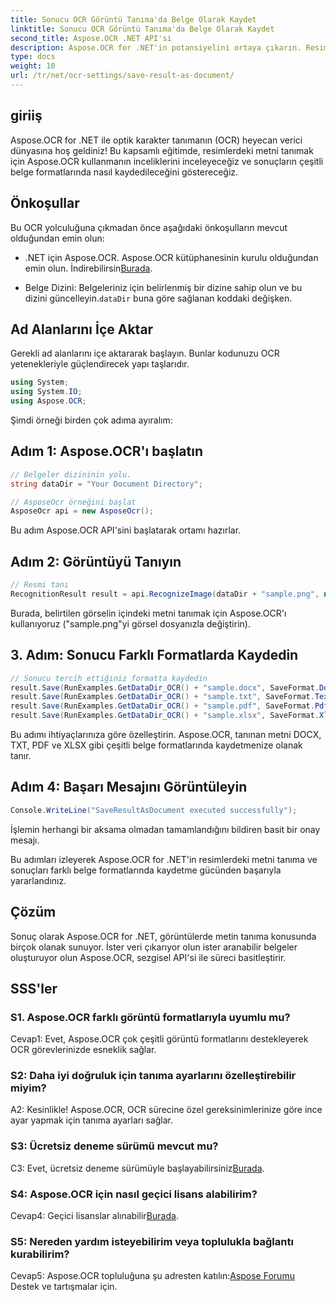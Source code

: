 ```yaml
---
title: Sonucu OCR Görüntü Tanıma'da Belge Olarak Kaydet
linktitle: Sonucu OCR Görüntü Tanıma'da Belge Olarak Kaydet
second_title: Aspose.OCR .NET API'si
description: Aspose.OCR for .NET'in potansiyelini ortaya çıkarın. Resimlerdeki metni kolayca tanıyın ve sonuçları çeşitli belge formatlarında kaydedin.
type: docs
weight: 10
url: /tr/net/ocr-settings/save-result-as-document/
---
```

## giriiş

Aspose.OCR for .NET ile optik karakter tanımanın (OCR) heyecan verici dünyasına hoş geldiniz! Bu kapsamlı eğitimde, resimlerdeki metni tanımak için Aspose.OCR kullanmanın inceliklerini inceleyeceğiz ve sonuçların çeşitli belge formatlarında nasıl kaydedileceğini göstereceğiz.

## Önkoşullar

Bu OCR yolculuğuna çıkmadan önce aşağıdaki önkoşulların mevcut olduğundan emin olun:

-  .NET için Aspose.OCR. Aspose.OCR kütüphanesinin kurulu olduğundan emin olun. İndirebilirsin[Burada](https://releases.aspose.com/ocr/net/).

-  Belge Dizini: Belgeleriniz için belirlenmiş bir dizine sahip olun ve bu dizini güncelleyin.`dataDir` buna göre sağlanan koddaki değişken.

## Ad Alanlarını İçe Aktar

Gerekli ad alanlarını içe aktararak başlayın. Bunlar kodunuzu OCR yetenekleriyle güçlendirecek yapı taşlarıdır.

```csharp
using System;
using System.IO;
using Aspose.OCR;
```

Şimdi örneği birden çok adıma ayıralım:

## Adım 1: Aspose.OCR'ı başlatın

```csharp
// Belgeler dizininin yolu.
string dataDir = "Your Document Directory";

// AsposeOcr örneğini başlat
AsposeOcr api = new AsposeOcr();
```

Bu adım Aspose.OCR API'sini başlatarak ortamı hazırlar.

## Adım 2: Görüntüyü Tanıyın

```csharp
// Resmi tanı
RecognitionResult result = api.RecognizeImage(dataDir + "sample.png", new RecognitionSettings { });
```

Burada, belirtilen görselin içindeki metni tanımak için Aspose.OCR'ı kullanıyoruz ("sample.png"yi görsel dosyanızla değiştirin).

## 3. Adım: Sonucu Farklı Formatlarda Kaydedin

```csharp
// Sonucu tercih ettiğiniz formatta kaydedin
result.Save(RunExamples.GetDataDir_OCR() + "sample.docx", SaveFormat.Docx);
result.Save(RunExamples.GetDataDir_OCR() + "sample.txt", SaveFormat.Text);
result.Save(RunExamples.GetDataDir_OCR() + "sample.pdf", SaveFormat.Pdf);
result.Save(RunExamples.GetDataDir_OCR() + "sample.xlsx", SaveFormat.Xlsx);
```

Bu adımı ihtiyaçlarınıza göre özelleştirin. Aspose.OCR, tanınan metni DOCX, TXT, PDF ve XLSX gibi çeşitli belge formatlarında kaydetmenize olanak tanır.

## Adım 4: Başarı Mesajını Görüntüleyin

```csharp
Console.WriteLine("SaveResultAsDocument executed successfully");
```

İşlemin herhangi bir aksama olmadan tamamlandığını bildiren basit bir onay mesajı.

Bu adımları izleyerek Aspose.OCR for .NET'in resimlerdeki metni tanıma ve sonuçları farklı belge formatlarında kaydetme gücünden başarıyla yararlandınız.

## Çözüm

Sonuç olarak Aspose.OCR for .NET, görüntülerde metin tanıma konusunda birçok olanak sunuyor. İster veri çıkarıyor olun ister aranabilir belgeler oluşturuyor olun Aspose.OCR, sezgisel API'si ile süreci basitleştirir.

## SSS'ler

### S1. Aspose.OCR farklı görüntü formatlarıyla uyumlu mu?

Cevap1: Evet, Aspose.OCR çok çeşitli görüntü formatlarını destekleyerek OCR görevlerinizde esneklik sağlar.

### S2: Daha iyi doğruluk için tanıma ayarlarını özelleştirebilir miyim?

A2: Kesinlikle! Aspose.OCR, OCR sürecine özel gereksinimlerinize göre ince ayar yapmak için tanıma ayarları sağlar.

### S3: Ücretsiz deneme sürümü mevcut mu?

 C3: Evet, ücretsiz deneme sürümüyle başlayabilirsiniz[Burada](https://releases.aspose.com/).

### S4: Aspose.OCR için nasıl geçici lisans alabilirim?

 Cevap4: Geçici lisanslar alınabilir[Burada](https://purchase.aspose.com/temporary-license/).

### S5: Nereden yardım isteyebilirim veya toplulukla bağlantı kurabilirim?

 Cevap5: Aspose.OCR topluluğuna şu adresten katılın:[Aspose Forumu](https://forum.aspose.com/c/ocr/16) Destek ve tartışmalar için.